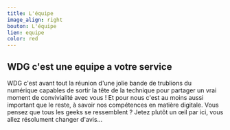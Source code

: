 ```yaml
---
title: L'équipe
image_align: right
bouton: L'équipe
lien: equipe
color: red
---
```


## WDG c'est une equipe a votre service


WDG c'est avant tout la réunion d'une jolie bande de trublions du numérique capables de sortir la tête de la technique pour partager un vrai moment de convivialité avec vous ! Et pour nous c'est au moins aussi important que le reste, à savoir nos compétences en matière digitale. Vous pensez que tous les geeks se ressemblent ? Jetez plutôt un œil par ici, vous allez résolument changer d'avis... 

